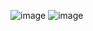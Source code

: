 ![image](https://github.com/user-attachments/assets/9be38e51-fbce-4931-a8df-ebd5ba31c216)
![image](https://github.com/user-attachments/assets/7113d075-8d81-43f8-aad7-fd8cbe97ab5d)
